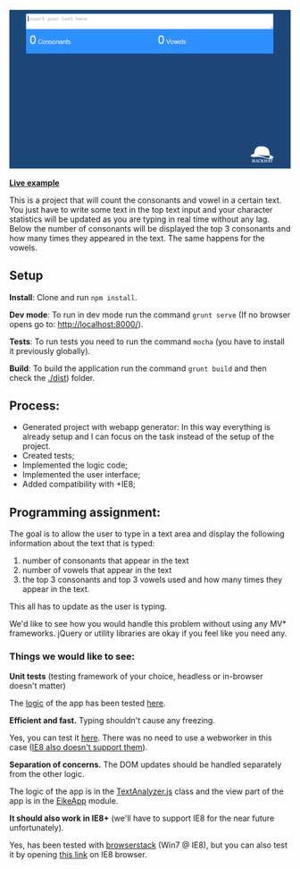 <p align="center">
  <img src ="./docs/repo-header.gif" />
</p>

**[Live example](https://rawgit.com/hackhat/eike-test/v0.0.1/dist/index.html)**

This is a project that will count the consonants and vowel in a certain text. You just have to write some text in the top text input and your character statistics will be updated as you are typing in real time without any lag. 
Below the number of consonants will be displayed the top 3 consonants and how many times they appeared in the text. The same happens for the vowels.


## Setup

**Install**: Clone and run `npm install`.

**Dev mode**: To run in dev mode run the command `grunt serve` (If no browser opens go to: [http://localhost:8000/](http://localhost:8000/)).

**Tests**: To run tests you need to run the command `mocha` (you have to install it previously globally).

**Build**: To build the application run the command `grunt build` and then check the [./dist](./dist)) folder.


## Process:

 - Generated project with webapp generator: In this way everything is already setup
   and I can focus on the task instead of the setup of the project.
 - Created tests;
 - Implemented the logic code;
 - Implemented the user interface;
 - Added compatibility with +IE8;


## Programming assignment:

The goal is to allow the user to type in a text area and display the following information about the text that is typed:
1) number of consonants that appear in the text
2) number of vowels that appear in the text
2) the top 3 consonants and top 3 vowels used and how many times they appear in the text.

This all has to update as the user is typing.

We'd like to see how you would handle this problem without using any MV* frameworks.
jQuery or utility libraries are okay if you feel like you need any.

### Things we would like to see:

**Unit tests** (testing framework of your choice, headless or in-browser doesn't matter)

The [logic](./src/components/TextAnalyzer.js) of the app has been tested [here](./test/TextAnalyzer.js).

**Efficient and fast.** Typing shouldn't cause any freezing.

Yes, you can test it [here](https://rawgit.com/hackhat/eike-test/v0.0.1/dist/index.html).
There was no need to use a webworker in this case ([IE8 also doesn't support them](http://caniuse.com/#search=webworker)).

**Separation of concerns.** The DOM updates should be handled separately from the other logic.

The logic of the app is in the [TextAnalyzer.js](./src/components/TextAnalyzer.js) class and the view part of the app is in the [EikeApp](./src/components/EikeApp.js) module.

**It should also work in IE8+** (we'll have to support IE8 for the near future unfortunately).

Yes, has been tested with [browserstack](https://www.browserstack.com/start#os=Windows&os_version=7&browser=IE&browser_version=8.0&zoom_to_fit=true&full_screen=true&autofit=true&url=http%3A%2F%2Flocalhost%3A8000%2F&resolution=1024x768&speed=1&host_ports=google.com%2C80%2C0) (Win7 @ IE8), but you can also test it by opening [this link](https://rawgit.com/hackhat/eike-test/v0.0.1/dist/index.html) on IE8 browser.
